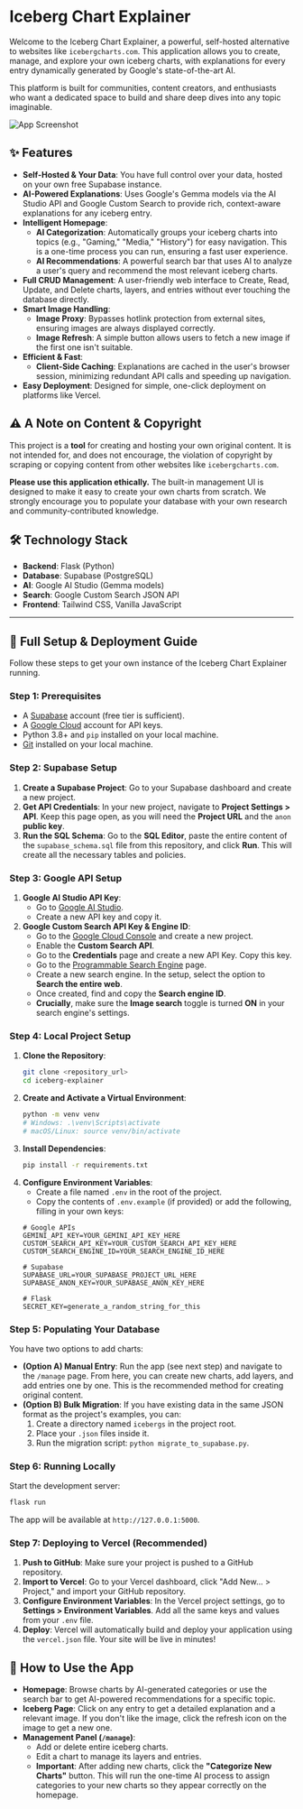 # Iceberg Chart Explainer

Welcome to the Iceberg Chart Explainer, a powerful, self-hosted alternative to websites like `icebergcharts.com`. This application allows you to create, manage, and explore your own iceberg charts, with explanations for every entry dynamically generated by Google's state-of-the-art AI.

This platform is built for communities, content creators, and enthusiasts who want a dedicated space to build and share deep dives into any topic imaginable.

![App Screenshot](https://res.cloudinary.com/deak3thl9/image/upload/v1754206979/Screenshot_2025-08-03_144145_vxlfwz.png)

## ✨ Features

-   **Self-Hosted & Your Data**: You have full control over your data, hosted on your own free Supabase instance.
-   **AI-Powered Explanations**: Uses Google's Gemma models via the AI Studio API and Google Custom Search to provide rich, context-aware explanations for any iceberg entry.
-   **Intelligent Homepage**:
    -   **AI Categorization**: Automatically groups your iceberg charts into topics (e.g., "Gaming," "Media," "History") for easy navigation. This is a one-time process you can run, ensuring a fast user experience.
    -   **AI Recommendations**: A powerful search bar that uses AI to analyze a user's query and recommend the most relevant iceberg charts.
-   **Full CRUD Management**: A user-friendly web interface to Create, Read, Update, and Delete charts, layers, and entries without ever touching the database directly.
-   **Smart Image Handling**:
    -   **Image Proxy**: Bypasses hotlink protection from external sites, ensuring images are always displayed correctly.
    -   **Image Refresh**: A simple button allows users to fetch a new image if the first one isn't suitable.
-   **Efficient & Fast**:
    -   **Client-Side Caching**: Explanations are cached in the user's browser session, minimizing redundant API calls and speeding up navigation.
-   **Easy Deployment**: Designed for simple, one-click deployment on platforms like Vercel.

## ⚠️ A Note on Content & Copyright

This project is a **tool** for creating and hosting your own original content. It is not intended for, and does not encourage, the violation of copyright by scraping or copying content from other websites like `icebergcharts.com`.

**Please use this application ethically.** The built-in management UI is designed to make it easy to create your own charts from scratch. We strongly encourage you to populate your database with your own research and community-contributed knowledge.

## 🛠️ Technology Stack

-   **Backend**: Flask (Python)
-   **Database**: Supabase (PostgreSQL)
-   **AI**: Google AI Studio (Gemma models)
-   **Search**: Google Custom Search JSON API
-   **Frontend**: Tailwind CSS, Vanilla JavaScript

---

## 🚀 Full Setup & Deployment Guide

Follow these steps to get your own instance of the Iceberg Chart Explainer running.

### Step 1: Prerequisites

-   A [Supabase](https://supabase.com) account (free tier is sufficient).
-   A [Google Cloud](https://cloud.google.com/) account for API keys.
-   Python 3.8+ and `pip` installed on your local machine.
-   [Git](https://git-scm.com/) installed on your local machine.

### Step 2: Supabase Setup

1.  **Create a Supabase Project**: Go to your Supabase dashboard and create a new project.
2.  **Get API Credentials**: In your new project, navigate to **Project Settings > API**. Keep this page open, as you will need the **Project URL** and the `anon` **public key**.
3.  **Run the SQL Schema**: Go to the **SQL Editor**, paste the entire content of the `supabase_schema.sql` file from this repository, and click **Run**. This will create all the necessary tables and policies.

### Step 3: Google API Setup

1.  **Google AI Studio API Key**:
    -   Go to [Google AI Studio](https://aistudio.google.com/app/apikey).
    -   Create a new API key and copy it.
2.  **Google Custom Search API Key & Engine ID**:
    -   Go to the [Google Cloud Console](https://console.cloud.google.com/) and create a new project.
    -   Enable the **Custom Search API**.
    -   Go to the **Credentials** page and create a new API Key. Copy this key.
    -   Go to the [Programmable Search Engine](https://programmablesearchengine.google.com/controlpanel/all) page.
    -   Create a new search engine. In the setup, select the option to **Search the entire web**.
    -   Once created, find and copy the **Search engine ID**.
    -   **Crucially**, make sure the **Image search** toggle is turned **ON** in your search engine's settings.

### Step 4: Local Project Setup

1.  **Clone the Repository**:
    ```bash
    git clone <repository_url>
    cd iceberg-explainer
    ```
2.  **Create and Activate a Virtual Environment**:
    ```bash
    python -m venv venv
    # Windows: .\venv\Scripts\activate
    # macOS/Linux: source venv/bin/activate
    ```
3.  **Install Dependencies**:
    ```bash
    pip install -r requirements.txt
    ```
4.  **Configure Environment Variables**:
    -   Create a file named `.env` in the root of the project.
    -   Copy the contents of `.env.example` (if provided) or add the following, filling in your own keys:
    ```env
    # Google APIs
    GEMINI_API_KEY=YOUR_GEMINI_API_KEY_HERE
    CUSTOM_SEARCH_API_KEY=YOUR_CUSTOM_SEARCH_API_KEY_HERE
    CUSTOM_SEARCH_ENGINE_ID=YOUR_SEARCH_ENGINE_ID_HERE

    # Supabase
    SUPABASE_URL=YOUR_SUPABASE_PROJECT_URL_HERE
    SUPABASE_ANON_KEY=YOUR_SUPABASE_ANON_KEY_HERE

    # Flask
    SECRET_KEY=generate_a_random_string_for_this
    ```

### Step 5: Populating Your Database

You have two options to add charts:

-   **(Option A) Manual Entry**: Run the app (see next step) and navigate to the `/manage` page. From here, you can create new charts, add layers, and add entries one by one. This is the recommended method for creating original content.
-   **(Option B) Bulk Migration**: If you have existing data in the same JSON format as the project's examples, you can:
    1.  Create a directory named `icebergs` in the project root.
    2.  Place your `.json` files inside it.
    3.  Run the migration script: `python migrate_to_supabase.py`.

### Step 6: Running Locally

Start the development server:
```bash
flask run
```
The app will be available at `http://127.0.0.1:5000`.

### Step 7: Deploying to Vercel (Recommended)

1.  **Push to GitHub**: Make sure your project is pushed to a GitHub repository.
2.  **Import to Vercel**: Go to your Vercel dashboard, click "Add New... > Project," and import your GitHub repository.
3.  **Configure Environment Variables**: In the Vercel project settings, go to **Settings > Environment Variables**. Add all the same keys and values from your `.env` file.
4.  **Deploy**: Vercel will automatically build and deploy your application using the `vercel.json` file. Your site will be live in minutes!

## 📖 How to Use the App

-   **Homepage**: Browse charts by AI-generated categories or use the search bar to get AI-powered recommendations for a specific topic.
-   **Iceberg Page**: Click on any entry to get a detailed explanation and a relevant image. If you don't like the image, click the refresh icon on the image to get a new one.
-   **Management Panel (`/manage`)**:
    -   Add or delete entire iceberg charts.
    -   Edit a chart to manage its layers and entries.
    -   **Important**: After adding new charts, click the **"Categorize New Charts"** button. This will run the one-time AI process to assign categories to your new charts so they appear correctly on the homepage.
